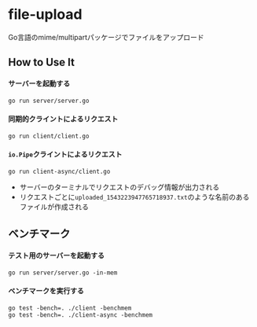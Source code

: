 # file-upload

Go言語のmime/multipartパッケージでファイルをアップロード

## How to Use It

#### サーバーを起動する
```
go run server/server.go
```

#### 同期的クライントによるリクエスト
```
go run client/client.go
```

#### `io.Pipe`クライントによるリクエスト
```
go run client-async/client.go
```

* サーバーのターミナルでリクエストのデバッグ情報が出力される
* リクエストごとに`uploaded_1543223947765718937.txt`のような名前のあるファイルが作成される

## ベンチマーク

#### テスト用のサーバーを起動する
```
go run server/server.go -in-mem
```

#### ベンチマークを実行する

```
go test -bench=. ./client -benchmem
go test -bench=. ./client-async -benchmem
```
